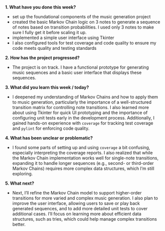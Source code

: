 **1. What have you done this week?**
   - set up the foundational components of the music generation project
   - created the basic Markov Chain logic on 3 notes to generate a sequence of notes based on transition probabilities. I used only 3 notes to make sure I fully get it before scaling it up.
   - implemented a simple user interface using Tkinter
   - I also configured tools for test coverage and code quality to ensure my code meets quality and testing standards

**2. How has the project progressed?**
   - The project is on track. I have a functional prototype for generating music sequences and a basic user interface that displays these sequences.

**3. What did you learn this week / today?**
   - I deepened my understanding of Markov Chains and how to apply them to music generation, particularly the importance of a well-structured transition matrix for controlling note transitions. I also learned more about using Tkinter for quick UI prototyping and the importance of configuring unit tests early in the development process. Additionally, I gained hands-on experience with `coverage` for tracking test coverage and `pylint` for enforcing code quality.

**4. What has been unclear or problematic?**
   - I found some parts of setting up and using `coverage` a bit confusing, especially interpreting the coverage reports. I also realized that while the Markov Chain implementation works well for single-note transitions, expanding it to handle longer sequences (e.g., second- or third-order Markov Chains) requires more complex data structures, which I’m still exploring.

**5. What next?**
   - Next, I’ll refine the Markov Chain model to support higher-order transitions for more varied and complex music generation. I also plan to improve the user interface, allowing users to save or play back generated sequences, and to add more detailed unit tests to cover additional cases. I’ll focus on learning more about efficient data structures, such as tries, which could help manage complex transitions better.
